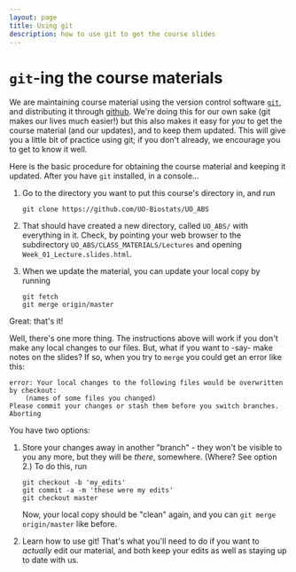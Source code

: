 ```yaml
---
layout: page
title: Using git
description: how to use git to get the course slides
---
```


# `git`-ing the course materials

We are maintaining course material using the version control software [`git`](https://git-scm.com/),
and distributing it through [github](https://github.com).
We're doing this for our own sake (git makes our lives much easier!)
but this also makes it easy for *you* to get the course material (and our updates),
and to keep them updated.
This will give you a little bit of practice using git;
if you don't already, we encourage you to get to know it well.

Here is the basic procedure for obtaining the course material and keeping it updated.
After you have `git` installed, in a console...

1. Go to the directory you want to put this course's directory in, and run
    ```
    git clone https://github.com/UO-Biostats/UO_ABS
    ```

2. That should have created a new directory, called `UO_ABS/` with everything in it.
    Check, by pointing your web browser to the subdirectory `UO_ABS/CLASS_MATERIALS/Lectures` and opening `Week_01_Lecture.slides.html`.

3. When we update the material, you can update your local copy by running
    ```
    git fetch
    git merge origin/master
    ```

Great: that's it!

Well, there's one more thing.
The instructions above will work if you don't make any local changes to our files.
But, what if you want to -say- make notes on the slides?
If so, when you try to `merge` you could get an error like this:
```
error: Your local changes to the following files would be overwritten by checkout:
    (names of some files you changed)
Please commit your changes or stash them before you switch branches.
Aborting
```
You have two options:

1. Store your changes away in another "branch" - they won't be visible to you any more, but they will be *there*, somewhere. (Where? See option 2.)
    To do this, run
    ```
    git checkout -b 'my_edits'
    git commit -a -m 'these were my edits'
    git checkout master
    ```
    Now, your local copy should be "clean" again, and you can `git merge origin/master` like before.

2. Learn how to use git! That's what you'll need to do if you want to *actually* edit our material, and both keep your edits as well as staying up to date with us.
